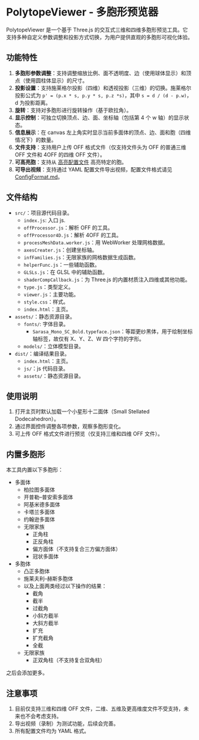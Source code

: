 # PolytopeViewer - 多胞形预览器

PolytopeViewer 是一个基于 Three.js 的交互式三维和四维多胞形预览工具。它支持多种自定义参数调整和投影方式切换，为用户提供直观的多胞形可视化体验。

## 功能特性

1. **多胞形参数调整**：支持调整缩放比例、面不透明度、边（使用球体显示）和顶点（使用圆柱体显示）的尺寸。
2. **投影设置**：支持施莱格尔投影（四维）和透视投影（三维）的切换。施莱格尔投影公式为 `p' = (p.x * s, p.y * s, p.z *s)`，其中 `s = d / (d - p.w)`，d 为投影距离。
3. **旋转**：支持对多胞形进行旋转操作（基于欧拉角）。
4. **显示控制**：可独立切换顶点、边、面、坐标轴（包括第 4 个 w 轴）的显示状态。
5. **信息展示**：在 canvas 左上角实时显示当前多面体的顶点、边、面和胞（四维情况下）的数量。
6. **文件支持**：支持用户上传 OFF 格式文件（仅支持文件头为 OFF 的普通三维 OFF 文件和 4OFF 的四维 OFF 文件）。
7. **可高亮胞**：支持从 [高亮配置文件](HighlightConfigFormat.md) 高亮特定的胞。
8. **可导出视频**：支持通过 YAML 配置文件导出视频，配置文件格式请见 [ConfigFormat.md](ConfigFormat.md)。

## 文件结构

- `src/`：项目源代码目录。
  - `index.js`: 入口 js.
  - `offProcessor.js`：解析 OFF 的工具。
  - `offProcessor4D.js`：解析 4OFF 的工具。
  - `processMeshData.worker.js`：用 WebWorker 处理网格数据。
  - `axesCreater.js`：创建坐标轴。
  - `infFamilies.js`：无限家族的网格数据生成函数。
  - `helperFunc.js`：一些辅助函数。
  - `GLSLs.js`：在 GLSL 中的辅助函数。
  - `shaderCompCallback.js`：为 Three.js 的内置材质注入四维或其他功能。
  - `type.js`：类型定义。
  - `viewer.js`：主要功能。
  - `style.css`：样式。
  - `index.html`：主页。
- `assets/`：静态资源目录。
  - `fonts/`: 字体目录。
    - `Sarasa_Mono_SC_Bold.typeface.json`：等距更纱黑体，用于绘制坐标轴标签，故仅有 X、Y、Z、W 四个字符的字形。
  - `models/`：立体模型目录。
- `dist/`：编译结果目录。
  - `index.html`：主页。
  - `js/`：js 代码目录。
  - `assets/`：静态资源目录。


## 使用说明

1. 打开主页时默认加载一个小星形十二面体（Small Stellated Dodecahedron）。
2. 通过界面控件调整各项参数，观察多胞形变化。
3. 可上传 OFF 格式文件进行预览（仅支持三维和四维 OFF 文件）。

## 内置多胞形

本工具内置以下多胞形：
- 多面体
  - 柏拉图多面体
  - 开普勒–普安索多面体
  - 阿基米德多面体
  - 卡塔兰多面体
  - 约翰逊多面体
  - 无限家族
    - 正角柱
    - 正反角柱
    - 偏方面体（不支持复合三方偏方面体）
    - 冠状多面体
- 多胞体
  - 凸正多胞体
  - 施莱夫利–赫斯多胞体
  - 以及上面两类经过以下操作的结果：
    - 截角
    - 截半
    - 过截角
    - 小斜方截半
    - 大斜方截半
    - 扩充
    - 扩充截角
    - 全截
  - 无限家族
    - 正双角柱（不支持复合双角柱）

之后会添加更多。

## 注意事项

1. 目前仅支持三维和四维 OFF 文件，二维、五维及更高维度文件不受支持，未来也不会考虑支持。
2. 导出视频（录制）为测试功能，后续会完善。
3. 所有配置文件均为 YAML 格式。
